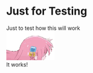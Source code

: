 Just for Testing
================
Just to test how this will work
</br> ![](https://github.com/Quekar/Gif-placeholder/blob/main/1039403417803698328.gif)
</br> It works!


